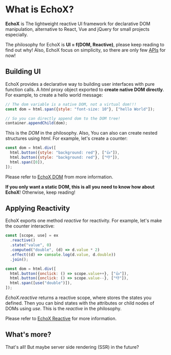 # What is EchoX?

**EchoX** is The lightweight reactive UI framework for declarative DOM manipulation, alternative to React, Vue and jQuery for small projects especially.

The philosophy for EchoX is **UI = f(DOM, Reactive)**, please keep reading to find out why! Also, EchoX focus on simplicity, so there are only few [APIs](/api-index) for now!

## Building UI

EchoX provides a declarative way to building user interfaces with pure function calls. A _html_ proxy object exported to **create native DOM directly**. For example, to create a hello world message:

```js
// The dom variable is a native DOM, not a virtual dom!!!
const dom = html.span({style: "font-size: 10"}, ["hello World"]);

// So you can directly append dom to the DOM tree!
container.appendChild(dom);
```

This is the _DOM_ in the philosophy. Also, You can also can create nested structures using _html_. For example, let's create a counter:

```js
const dom = html.div([
  html.button({style: "background: red"}, ["👍"]),
  html.button({style: "background: red"}, ["👎"]),
  html.span([0]),
]);
```

Please refer to [EchoX DOM](/echox-dom) from more information.

**If you only want a static DOM, this is all you need to know how about EchoX**! Otherwise, keep reading!

## Applying Reactivity

EchoX exports one method _reactive_ for reactivity. For example, let's make the counter interactive:

```js
const [scope, use] = ex
  .reactive()
  .state("value", 0)
  .computed("double", (d) => d.value * 2)
  .effect((d) => console.log(d.value, d.double))
  .join();

const dom = html.div([
  html.button({onclick: () => scope.value++}, ["👍"]),
  html.button({onclick: () => scope.value--}, ["👎"]),
  html.span([use("double")]),
]);
```

_EchoX.reactive_ returns a reactive scope, where stores the states you defined. Then you can bind states with the attributes or child nodes of DOMs using _use_. This is the _reactive_ in the philosophy.

Please refer to [EchoX Reactive](/echox-reactive) for more information.

## What's more?

That's all! But maybe server side rendering (SSR) in the future?
